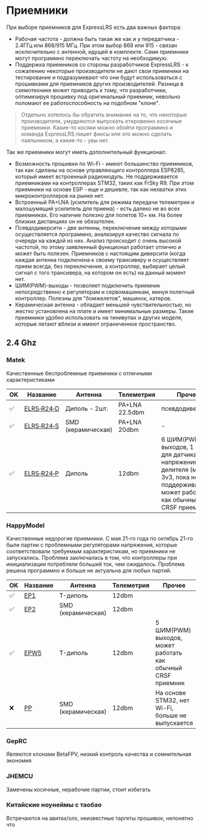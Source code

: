 # Приемники
При выборе приемников для ExpressLRS есть два важных фактора:
 - Рабочая частота - должна быть такая же как и у передатчика - 2.4ГГц или 868/915 МГц. При этом выбор 868 или 915 - связан исключительно с антенной, идущей в комплекте. Сами приемники могут программно переключать частоту на необходимую.
 - Поддержка приемников со стороны разработчиков ExpressLRS - к сожалению некоторые производители не дают свои приемники на тестирование и подразумевают что они будут использоваться с прошивками для приемников других производителей. Разница в схемотехнике может приводить к тому, что разработчики, оптимизируя прошивку под оригинальный приемник, невольно поломают ее работоспособность на подобном "клоне".

 > Отдельно хотелось бы обратить внимание на то, что некоторые производители, умудряются выпускать откровенно косячные приемники. Какие-то косяки можно обойти программно и команда ExpressLRS пишет фиксы или это можно сделать паяльником, а какие-то - увы нет.

Так же приемники могут иметь дополнительный функционал:
 - Возможность прошивки по Wi-Fi - имеют большинство приемников, так как сделаны на основе управляющего контроллера ESP8285, который имеет встроенный радиомодуль. Не поддерживается приемниками на контроллерах STM32, таких как FrSky R9. При этом приемники на основе ESP - еще и дешевле, так как нехватки этих микроконтроллеров на рынке нет.
 - Встроенный PA+LNA (усилитель для режима передачи телеметрии и малошумящий усилитель для приема) - есть далеко не во всех приемниках. Его наличие полезно для полетов 10+ км. На более близких дистанциях он не обязателен.
 - Псевдодиверсити - две антенны, переключение между которыми осуществляется программно, анализируя качество сигнала по очереди на каждой из них. Анализ происходит с очень высокой частотой, по этому заявленный функционал работает отлично и может быть полезен. Приемников с настоящим диверсити (когда каждая антенна подключена к своему трансиверу и осуществляет прием всегда, без переключения, а контроллер, выбирает целый сигнал с того трансивера, на котором он есть) на данный момент нет.
 - ШИМ(PWM)-выходы - позволяет подключить приемник непосредственно к регуляторам и сервомашинкам, минуя полетный контроллер. Полезны для "бомжелетов", машинок, катеров.
 - Керамическая антенна - обладает меньшей чувствительностью, но жестко установлена на плате и имеет минимальные размеры. Такие приемники удобно использовать на тинивупах и других моделя, которые летают вблизи и имеют ограниченное пространство.

 


## 2.4 Ghz

### Matek

Качественные беспроблемные приемники с отличными характеристиками

|  OK   | Название         | Антенна | Телеметрия | Прочее |
|-----|------------------|----------|------------|----------|
| ✅ |  [ELRS‑R24‑D](http://www.mateksys.com/?portfolio=elrs-r24#tab-id-1)      | Диполь - 2шт.       | PA+LNA 22.5dbm | псевдодиверсити  |
| ✅ |  [ELRS‑R24‑S](http://www.mateksys.com/?portfolio=elrs-r24#tab-id-2)       | SMD (керамическая)  | PA+LNA 20dbm | - |
| ✅ |  [ELRS‑R24‑P](http://www.mateksys.com/?portfolio=elrs-r24-p)       | Диполь  | 12dbm | 6 ШИМ(PWM) выходов, 1 вход для датчика напряжения без делителя (макс 3v3, пока не поддерживается), может работать как обычный CRSF приемник |

### HappyModel

Качественные недорогие приемники. С  мая 21-го года по октябрь 21-го были партии с проблемными регуляторами напряжения, которые соответствовали требуемым характеристикам, но приемники не запускались. Проблема  заключалась в том, что контроллеры при инициализации потребляли больший ток, чем ожидалось. Проблема решена программно и больше не актуальна для любых партий.

|  OK   | Название         | Антенна | Телеметрия | Прочее |
|-----|------------------|----------|------------|----------|
| ✅ |  [EP1](https://www.happymodel.cn/index.php/2021/04/10/happymodel-2-4g-expresslrs-elrs-nano-series-receiver-module-pp-rx-ep1-rx-ep2-rx/)      | T-диполь       | 12dbm |  |
| ✅ |  [EP2](https://www.happymodel.cn/index.php/2021/04/10/happymodel-2-4g-expresslrs-elrs-nano-series-receiver-module-pp-rx-ep1-rx-ep2-rx/)       | SMD (керамическая)  | 12dbm |  |
| ✅ |  [EPW5](https://www.happymodel.cn/index.php/2021/12/29/happymodel-expresslrs-elrs-epw5-2-4ghz-5ch-pwm-rc-receiver-for-fixed-wing/)       | T-диполь  | 12dbm | 5 ШИМ(PWM) выходов, может работать как обычный CRSF приемник |
| ❌ |  [PP](https://www.happymodel.cn/index.php/2021/04/10/happymodel-2-4g-expresslrs-elrs-nano-series-receiver-module-pp-rx-ep1-rx-ep2-rx/)       | SMD (керамическая)  | 12dbm | На основе STM32, нет Wi-Fi, больше не выпускается |


### GepRC

Являются клонами BetaFPV, низкий контроль качества и сомнительная экономия

### JHEMCU

Замечены косячные, нерабочие партии, стоит избегать

### Китайские ноунеймы с таобао

Встречаются на авитах/олх, неизвестные таргеты прошивок, непонятно что

